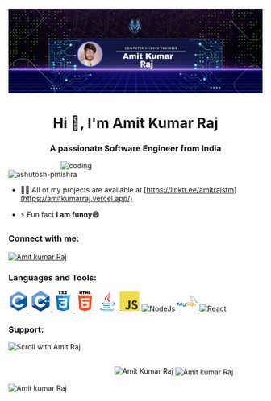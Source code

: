 ![logo](https://github.com/amitrajstm/amitrajstm/blob/main/Github%20Banner.jpg)
<h1 align="center">Hi 👋, I'm Amit Kumar Raj</h1>
<h3 align="center">A passionate Software Engineer from India</h3>

<img align="right" alt="coding" width="400" src="https://user-images.githubusercontent.com/55389276/140866485-8fb1c876-9a8f-4d6a-98dc-08c4981eaf70.gif">

<p align="left"> <img src="https://komarev.com/ghpvc/?username=amitrajstm&label=Profile%20views&color=0e75b6&style=flat" alt="ashutosh-pmishra" /> </p>

- 👨‍💻 All of my projects are available at [https://linktr.ee/amitrajstm](https://amitkumarraj.vercel.app/)

- ⚡ Fun fact **I am funny😅**

<h3 align="left">Connect with me:</h3>
<p align="left">
<a href="https://www.linkedin.com/in/amitkumarraj1/" target="blank"><img align="center" src="https://raw.githubusercontent.com/rahuldkjain/github-profile-readme-generator/master/src/images/icons/Social/linked-in-alt.svg" alt="Amit kumar Raj" height="30" width="40" /></a>
<a href="https://www.instagram.com/amitraj_stm/" height="30" width="40" /></a>
<a href="https://www.facebook.com/englishconversationinsitamarhi/" height="30" width="40" /></a>
<a href="https://x.com/Amit_Raj_Stm" height="30" width="40" /></a>
</p>

<h3 align="left">Languages and Tools:</h3>
<p align="left"> <a href="https://www.cprogramming.com/" target="_blank" rel="noreferrer"> <img src="https://raw.githubusercontent.com/devicons/devicon/master/icons/c/c-original.svg" alt="c" width="40" height="40"/> </a> <a href="https://www.w3schools.com/cpp/" target="_blank" rel="noreferrer"> <img src="https://raw.githubusercontent.com/devicons/devicon/master/icons/cplusplus/cplusplus-original.svg" alt="cplusplus" width="40" height="40"/> </a> <a href="https://www.w3schools.com/css/" target="_blank" rel="noreferrer"> <img src="https://raw.githubusercontent.com/devicons/devicon/master/icons/css3/css3-original-wordmark.svg" alt="css3" width="40" height="40"/> </a> <a href="https://www.w3.org/html/" target="_blank" rel="noreferrer"> <img src="https://raw.githubusercontent.com/devicons/devicon/master/icons/html5/html5-original-wordmark.svg" alt="html5" width="40" height="40"/> </a> <a href="https://www.java.com" target="_blank" rel="noreferrer"> <img src="https://raw.githubusercontent.com/devicons/devicon/master/icons/java/java-original.svg" alt="java" width="40" height="40"/> </a> <a href="https://developer.mozilla.org/en-US/docs/Web/JavaScript" target="_blank" rel="noreferrer"> <img src="https://raw.githubusercontent.com/devicons/devicon/master/icons/javascript/javascript-original.svg" alt="javascript" width="40" height="40"/> </a> <a href="https://www.mathworks.com/" target="_blank" rel="noreferrer"> <img src="https://w1.pngwing.com/pngs/885/534/png-transparent-green-grass-nodejs-javascript-react-mean-angularjs-logo-symbol-thumbnail.png" alt="NodeJs" width="40" height="40"/> </a> <a href="https://www.mysql.com/" target="_blank" rel="noreferrer"> <img src="https://raw.githubusercontent.com/devicons/devicon/master/icons/mysql/mysql-original-wordmark.svg" alt="mysql" width="40" height="40"/> </a> <a href="https://pandas.pydata.org/" target="_blank" rel="noreferrer">  <img src="https://w7.pngwing.com/pngs/79/518/png-transparent-js-react-js-logo-react-react-native-logos-icon-thumbnail.png" alt="React" width="40" height="40"/> </a> </p> 

<h3 align="left">Support:</h3>
<p><a href="https://www.youtube.com/@ScrollwithAmitRaj"> <img align="left" src="https://cdn.buymeacoffee.com/buttons/v2/default-yellow.png" height="50" width="210" alt="Scroll with Amit Raj" /></a></p><br><br>

<p><img align="left" src="https://github-readme-stats.vercel.app/api/top-langs?username=amitrajstm&show_icons=true&locale=en&layout=compact" alt="Amit Kumar Raj" /></p>

<p>&nbsp;<img align="center" src="https://github-readme-stats.vercel.app/api?username=amitrajstm&show_icons=true&locale=en" alt="Amit kumar Raj" /></p>

<p><img align="center" src="[https://github-readme-streak-stats.herokuapp.com/?user=amitrajstm&]([https://github.com/amitrajstm/amitrajstm/blob/main/Amit%20Raj%20pic.jpg](https://github.com/amitrajstm/amitrajstm/blob/main/Amit%20Raj%20pic.jpg))" alt="Amit kumar Raj" /></p>
